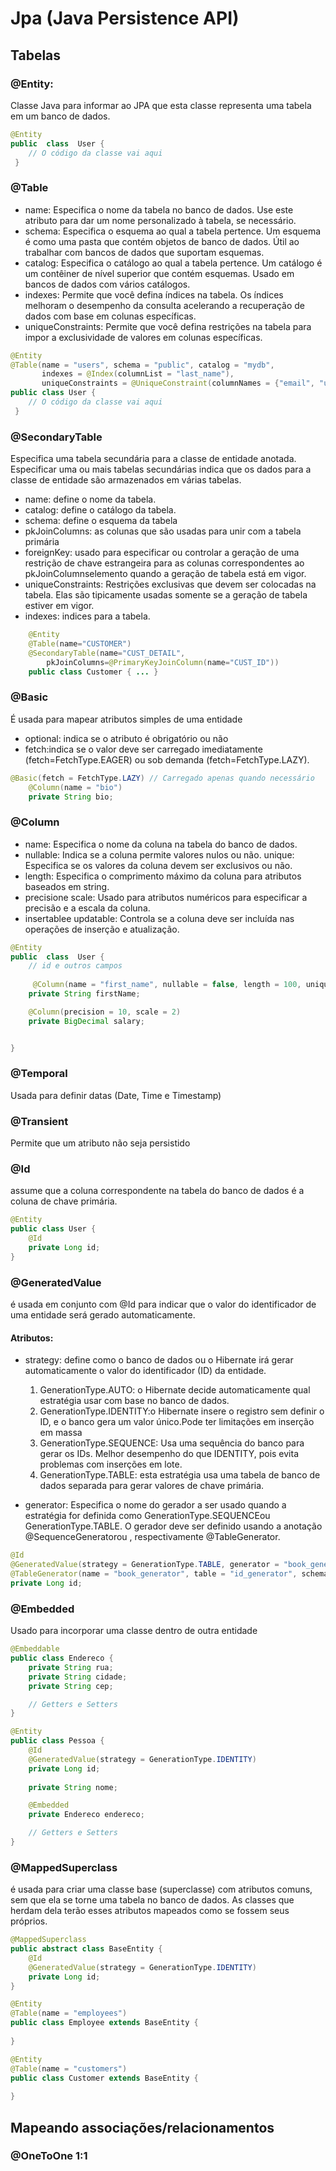 # Jpa (Java Persistence API)

## Tabelas

### @Entity: 
Classe Java para informar ao JPA que esta classe representa uma tabela em um banco de dados.
```java
@Entity 
public  class  User { 
    // O código da classe vai aqui
 }
 ```

### @Table

- name: Especifica o nome da tabela no banco de dados. Use este atributo para dar um nome personalizado à tabela, se necessário.
- schema: Especifica o esquema ao qual a tabela pertence. Um esquema é como uma pasta que contém objetos de banco de dados. Útil ao trabalhar com bancos de dados que suportam esquemas.
- catalog: Especifica o catálogo ao qual a tabela pertence. Um catálogo é um contêiner de nível superior que contém esquemas. Usado em bancos de dados com vários catálogos.
- indexes: Permite que você defina índices na tabela. Os índices melhoram o desempenho da consulta acelerando a recuperação de dados com base em colunas específicas.
- uniqueConstraints: Permite que você defina restrições na tabela para impor a exclusividade de valores em colunas específicas.

```java
@Entity
@Table(name = "users", schema = "public", catalog = "mydb", 
       indexes = @Index(columnList = "last_name"), 
       uniqueConstraints = @UniqueConstraint(columnNames = {"email", "username"}))
public class User { 
    // O código da classe vai aqui
 }

 ```

 ### @SecondaryTable
Especifica uma tabela secundária para a classe de entidade anotada. 
Especificar uma ou mais tabelas secundárias indica que os dados para a classe de entidade são armazenados em várias tabelas.

- name: define o nome da tabela.
- catalog: define o catálogo da tabela.
- schema: define o esquema da tabela
- pkJoinColumns: as colunas que são usadas para unir com a tabela primária
- foreignKey: usado para especificar ou controlar a geração de uma restrição de chave estrangeira para as colunas correspondentes ao pkJoinColumnselemento quando a geração de tabela está em vigor. 
- uniqueConstraints: Restrições exclusivas que devem ser colocadas na tabela. Elas são tipicamente usadas somente se a geração de tabela estiver em vigor.
- indexes: indices para a tabela.

``` java
    @Entity 
    @Table(name="CUSTOMER") 
    @SecondaryTable(name="CUST_DETAIL", 
        pkJoinColumns=@PrimaryKeyJoinColumn(name="CUST_ID")) 
    public class Customer { ... } 
```


### @Basic
É usada para mapear atributos simples de uma entidade

- optional: indica se o atributo é obrigatório ou não
- fetch:indica se o valor deve ser carregado imediatamente (fetch=FetchType.EAGER) ou sob demanda (fetch=FetchType.LAZY).

```java
@Basic(fetch = FetchType.LAZY) // Carregado apenas quando necessário
    @Column(name = "bio")
    private String bio;
```
### @Column

- name: Especifica o nome da coluna na tabela do banco de dados.
- nullable: Indica se a coluna permite valores nulos ou não.
unique: Especifica se os valores da coluna devem ser exclusivos ou não.
- length: Especifica o comprimento máximo da coluna para atributos baseados em string.
- precisione scale: Usado para atributos numéricos para especificar a precisão e a escala da coluna.
- insertablee updatable: Controla se a coluna deve ser incluída nas operações de inserção e atualização.

```java
@Entity 
public  class  User { 
    // id e outros campos 
    
     @Column(name = "first_name", nullable = false, length = 100, unique = true)
    private String firstName;

    @Column(precision = 10, scale = 2)
    private BigDecimal salary;


}
```


### @Temporal
Usada para definir datas (Date, Time e Timestamp)

### @Transient
Permite que um atributo não seja persistido

### @Id
assume que a coluna correspondente na tabela do banco de dados é a coluna de chave primária. 

```java
@Entity
public class User {
    @Id
    private Long id;
}
```

### @GeneratedValue
é usada em conjunto com @Id para indicar que o valor do identificador de uma entidade  será gerado automaticamente.

#### Atributos:
- strategy: 
   define como o banco de dados ou o Hibernate irá gerar automaticamente o valor do identificador (ID) da entidade.
   
   1. GenerationType.AUTO: o Hibernate decide automaticamente qual estratégia usar com base no banco de dados.
   2. GenerationType.IDENTITY:o Hibernate insere o registro sem definir o ID, e o banco gera um valor único.Pode ter limitações em inserção em massa
   3. GenerationType.SEQUENCE: Usa uma sequência do banco para gerar os IDs. Melhor desempenho do que IDENTITY, pois evita problemas com inserções em lote.
   4. GenerationType.TABLE: esta estratégia usa uma tabela de banco de dados separada para gerar valores de chave primária.

- generator:
  Especifica o nome do gerador a ser usado quando a estratégia for definida como GenerationType.SEQUENCEou GenerationType.TABLE. O gerador deve ser definido usando a anotação @SequenceGeneratorou , respectivamente @TableGenerator.

```java
@Id
@GeneratedValue(strategy = GenerationType.TABLE, generator = "book_generator")
@TableGenerator(name = "book_generator", table = "id_generator", schema = "bookstore")
private Long id;
```

### @Embedded
Usado para incorporar uma classe dentro de outra entidade

```java
@Embeddable
public class Endereco {
    private String rua;
    private String cidade;
    private String cep;

    // Getters e Setters
}
```
```java
@Entity
public class Pessoa {
    @Id
    @GeneratedValue(strategy = GenerationType.IDENTITY)
    private Long id;
    
    private String nome;

    @Embedded
    private Endereco endereco;

    // Getters e Setters
}
 ```

### @MappedSuperclass
é usada para criar uma classe base (superclasse) com atributos comuns, sem que ela se torne uma tabela no banco de dados. As classes que herdam dela terão esses atributos mapeados como se fossem seus próprios.

```java
@MappedSuperclass
public abstract class BaseEntity {
    @Id
    @GeneratedValue(strategy = GenerationType.IDENTITY)
    private Long id;
}
```

```java
@Entity
@Table(name = "employees")
public class Employee extends BaseEntity {
    
}
```

```java
@Entity
@Table(name = "customers")
public class Customer extends BaseEntity {
    
}
```

## Mapeando associações/relacionamentos

### @OneToOne 1:1

  
  

  

 